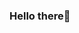 ### Hello there👋

<!--
- 🖥️ I'm Junier Front-Back end web dev
- 💻 I'm Junier Python, C++ and C# dev
- 🎓 I'm Grade 11
 -->

